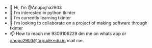- 👋 Hi, I’m @Anupojha2903
- 👀 I’m interested in python tkinter
- 🌱 I’m currently learning tkinter
- 💞️ I’m looking to collaborate on a project of making software through tkinter
- 📫 How to reach me 9309109229 dm me on whats app or anupo2903@tirpude.edu.in mail me.

<!---
Anupojha2903/Anupojha2903 is a ✨ special ✨ repository because its `README.md` (this file) appears on your GitHub profile.
You can click the Preview link to take a look at your changes.
--->
